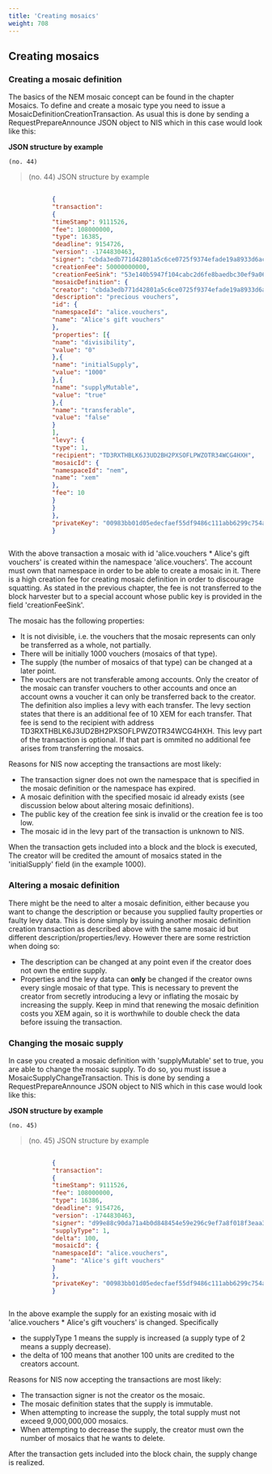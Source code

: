 ```yaml
---
title: 'Creating mosaics'
weight: 708
---
```


 
## Creating mosaics 
### Creating a mosaic definition 
The basics of the NEM mosaic concept can be found in the chapter Mosaics. To define and create a mosaic type you need to issue a MosaicDefinitionCreationTransaction. As usual this is done by sending a RequestPrepareAnnounce JSON object to NIS which in this case would look like this: 

 
**JSON structure by example**

`(no. 44) `

>    (no. 44) JSON structure by example

 
```json
       
            {
            "transaction":
            {
            "timeStamp": 9111526,
            "fee": 108000000,
            "type": 16385,
            "deadline": 9154726,
            "version": -1744830463,
            "signer": "cbda3edb771d42801a5c6ce0725f9374efade19a8933d6ac22ccfa50c777d0f9",
            "creationFee": 50000000000,
            "creationFeeSink": "53e140b5947f104cabc2d6fe8baedbc30ef9a0609c717d9613de593ec2a266d3",
            "mosaicDefinition": {
            "creator": "cbda3edb771d42801a5c6ce0725f9374efade19a8933d6ac22ccfa50c777d0f9",
            "description": "precious vouchers",
            "id": {
            "namespaceId": "alice.vouchers",
            "name": "Alice's gift vouchers"
            },
            "properties": [{
            "name": "divisibility",
            "value": "0"
            },{
            "name": "initialSupply",
            "value": "1000"
            },{
            "name": "supplyMutable",
            "value": "true"
            },{
            "name": "transferable",
            "value": "false"
            }
            ],
            "levy": {
            "type": 1,
            "recipient": "TD3RXTHBLK6J3UD2BH2PXSOFLPWZOTR34WCG4HXH",
            "mosaicId": {
            "namespaceId": "nem",
            "name": "xem"
            },
            "fee": 10
            }
            }
            },
            "privateKey": "00983bb01d05edecfaef55df9486c111abb6299c754a002069b1d0ef4537441bda"
            }
        
``` 
With the above transaction a mosaic with id 'alice.vouchers * Alice's gift vouchers' is created within the namespace 'alice.vouchers'. The account must own that namespace in order to be able to create a mosaic in it. There is a high creation fee for creating mosaic definition in order to discourage squatting. As stated in the previous chapter, the fee is not transferred to the block harvester but to a special account whose public key is provided in the field 'creationFeeSink'.

 
The mosaic has the following properties:
* It is not divisible, i.e. the vouchers that the mosaic represents can only be transferred as a whole, not partially.
* There will be initially 1000 vouchers (mosaics of that type).
* The supply (the number of mosaics of that type) can be changed at a later point.
* The vouchers are not transferable among accounts. Only the creator of the mosaic can transfer vouchers to other accounts and once an account owns a voucher it can only be transferred back to the creator. The definition also implies a levy with each transfer. The levy section states that there is an additional fee of 10 XEM for each transfer. That fee is send to the recipient with address TD3RXTHBLK6J3UD2BH2PXSOFLPWZOTR34WCG4HXH. This levy part of the transaction is optional. If that part is ommited no additional fee arises from transferring the mosaics. 

 
Reasons for NIS now accepting the transactions are most likely:
* The transaction signer does not own the namespace that is specified in the mosaic definition or the namespace has expired.
* A mosaic definition with the specified mosaic id already exists (see discussion below about altering mosaic definitions).
* The public key of the creation fee sink is invalid or the creation fee is too low.
* The mosaic id in the levy part of the transaction is unknown to NIS. 

 
When the transaction gets included into a block and the block is executed, The creator will be credited the amount of mosaics stated in the 'initialSupply' field (in the example 1000).

 
### Altering a mosaic definition 
There might be the need to alter a mosaic definition, either because you want to change the description or because you supplied faulty properties or faulty levy data. This is done simply by issuing another mosaic definition creation transaction as described above with the same mosaic id but different description/properties/levy. However there are some restriction when doing so:
* The description can be changed at any point even if the creator does not own the entire supply.
* Properties and the levy data can **only** be changed if the creator owns every single mosaic of that type. This is necessary to prevent the creator from secretly introducing a levy or inflating the mosaic by increasing the supply. Keep in mind that renewing the mosaic definition costs you XEM again, so it is worthwhile to double check the data before issuing the transaction. 

 
### Changing the mosaic supply 
In case you created a mosaic definition with 'supplyMutable' set to true, you are able to change the mosaic supply. To do so, you must issue a MosaicSupplyChangeTransaction. This is done by sending a RequestPrepareAnnounce JSON object to NIS which in this case would look like this: 

 
**JSON structure by example**

`(no. 45) `

>    (no. 45) JSON structure by example

 
```json
       
            {
            "transaction":
            {
            "timeStamp": 9111526,
            "fee": 108000000,
            "type": 16386,
            "deadline": 9154726,
            "version": -1744830463,
            "signer": "d99e88c90da71a4b0d848454e59e296c9ef7a8f018f3eaa3a198dc460b6621a4",
            "supplyType": 1,
            "delta": 100,
            "mosaicId": {
            "namespaceId": "alice.vouchers",
            "name": "Alice's gift vouchers"
            }
            },
            "privateKey": "00983bb01d05edecfaef55df9486c111abb6299c754a002069b1d0ef4537441bda"
            }
        
``` 
In the above example the supply for an existing mosaic with id 'alice.vouchers * Alice's gift vouchers' is changed. Specifically
* the supplyType 1 means the supply is increased (a supply type of 2 means a supply decrease).
* the delta of 100 means that another 100 units are credited to the creators account. 

 
Reasons for NIS now accepting the transactions are most likely:
* The transaction signer is not the creator os the mosaic.
* The mosaic definition states that the supply is immutable.
* When attempting to increase the supply, the total supply must not exceed 9,000,000,000 mosaics.
* When attempting to decrease the supply, the creator must own the number of mosaics that he wants to delete. 

 
After the transaction gets included into the block chain, the supply change is realized.

 
